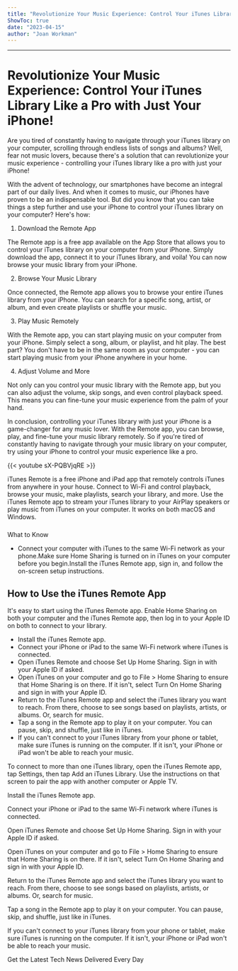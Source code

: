 ```yaml
---
title: "Revolutionize Your Music Experience: Control Your iTunes Library Like a Pro with Just Your iPhone!"
ShowToc: true 
date: "2023-04-15"
author: "Joan Workman"
---
```

*****
# Revolutionize Your Music Experience: Control Your iTunes Library Like a Pro with Just Your iPhone!

Are you tired of constantly having to navigate through your iTunes library on your computer, scrolling through endless lists of songs and albums? Well, fear not music lovers, because there's a solution that can revolutionize your music experience - controlling your iTunes library like a pro with just your iPhone!

With the advent of technology, our smartphones have become an integral part of our daily lives. And when it comes to music, our iPhones have proven to be an indispensable tool. But did you know that you can take things a step further and use your iPhone to control your iTunes library on your computer? Here's how:

1. Download the Remote App

The Remote app is a free app available on the App Store that allows you to control your iTunes library on your computer from your iPhone. Simply download the app, connect it to your iTunes library, and voila! You can now browse your music library from your iPhone.

2. Browse Your Music Library

Once connected, the Remote app allows you to browse your entire iTunes library from your iPhone. You can search for a specific song, artist, or album, and even create playlists or shuffle your music.

3. Play Music Remotely

With the Remote app, you can start playing music on your computer from your iPhone. Simply select a song, album, or playlist, and hit play. The best part? You don't have to be in the same room as your computer - you can start playing music from your iPhone anywhere in your home.

4. Adjust Volume and More

Not only can you control your music library with the Remote app, but you can also adjust the volume, skip songs, and even control playback speed. This means you can fine-tune your music experience from the palm of your hand.

In conclusion, controlling your iTunes library with just your iPhone is a game-changer for any music lover. With the Remote app, you can browse, play, and fine-tune your music library remotely. So if you're tired of constantly having to navigate through your music library on your computer, try using your iPhone to control your music experience like a pro.

{{< youtube sX-PQBVjqRE >}} 




iTunes Remote is a free iPhone and iPad app that remotely controls iTunes from anywhere in your house. Connect to Wi-Fi and control playback, browse your music, make playlists, search your library, and more. Use the iTunes Remote app to stream your iTunes library to your AirPlay speakers or play music from iTunes on your computer. It works on both macOS and Windows.

 
### 
What to Know
 
- Connect your computer with iTunes to the same Wi-Fi network as your phone.Make sure Home Sharing is turned on in iTunes on your computer before you begin.Install the iTunes Remote app, sign in, and follow the on-screen setup instructions.

 
##   How to Use the iTunes Remote App  
 

It's easy to start using the iTunes Remote app. Enable Home Sharing on both your computer and the iTunes Remote app, then log in to your Apple ID on both to connect to your library.

 
- Install the iTunes Remote app.
 - Connect your iPhone or iPad to the same Wi-Fi network where iTunes is connected.
 - Open iTunes Remote and choose Set Up Home Sharing. Sign in with your Apple ID if asked.
 - Open iTunes on your computer and go to File > Home Sharing to ensure that Home Sharing is on there. If it isn't, select Turn On Home Sharing and sign in with your Apple ID.
 - Return to the iTunes Remote app and select the iTunes library you want to reach. From there, choose to see songs based on playlists, artists, or albums. Or, search for music.
 - Tap a song in the Remote app to play it on your computer. You can pause, skip, and shuffle, just like in iTunes.
 - If you can't connect to your iTunes library from your phone or tablet, make sure iTunes is running on the computer. If it isn't, your iPhone or iPad won't be able to reach your music.

 

To connect to more than one iTunes library, open the iTunes Remote app, tap Settings, then tap Add an iTunes Library. Use the instructions on that screen to pair the app with another computer or Apple TV.

 

Install the iTunes Remote app.

 

Connect your iPhone or iPad to the same Wi-Fi network where iTunes is connected.

 

Open iTunes Remote and choose Set Up Home Sharing. Sign in with your Apple ID if asked.

 

Open iTunes on your computer and go to File > Home Sharing to ensure that Home Sharing is on there. If it isn't, select Turn On Home Sharing and sign in with your Apple ID.

 

Return to the iTunes Remote app and select the iTunes library you want to reach. From there, choose to see songs based on playlists, artists, or albums. Or, search for music.

 

Tap a song in the Remote app to play it on your computer. You can pause, skip, and shuffle, just like in iTunes.

 

If you can't connect to your iTunes library from your phone or tablet, make sure iTunes is running on the computer. If it isn't, your iPhone or iPad won't be able to reach your music.

 

Get the Latest Tech News Delivered Every Day




